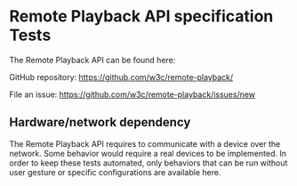 # Remote Playback API specification Tests

The Remote Playback API can be found here:

GitHub repository: https://github.com/w3c/remote-playback/

File an issue: https://github.com/w3c/remote-playback/issues/new

## Hardware/network dependency

The Remote Playback API requires to communicate with a device over the network.
Some behavior would require a real devices to be implemented. In order to keep
these tests automated, only behaviors that can be run without user gesture or
specific configurations are available here.
